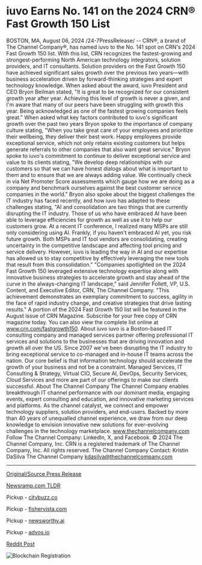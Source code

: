 # iuvo Earns No. 141 on the 2024 CRN® Fast Growth 150 List

BOSTON, MA, August 06, 2024 /24-7PressRelease/ -- CRN®, a brand of The Channel Company®, has named iuvo to the No. 141 spot on CRN's 2024 Fast Growth 150 list. With this list, CRN recognizes the fastest-growing and strongest-performing North American technology integrators, solution providers, and IT consultants.  Solution providers on the Fast Growth 150 have achieved significant sales growth over the previous two years—with business acceleration driven by forward-thinking strategies and expert technology knowledge.   When asked about the award, iuvo President and CEO Bryon Beilman stated, "It is great to be recognized for our consistent growth year after year. Achieving this level of growth is never a given, and I'm aware that many of our peers have been struggling with growth this year. Being acknowledged as one of the fastest growing companies feels great." When asked what key factors contributed to iuvo's significant growth over the past two years Bryon spoke to the importance of company culture stating, "When you take great care of your employees and prioritize their wellbeing, they deliver their best work. Happy employees provide exceptional service, which not only retains existing customers but helps generate referrals to other companies that also want great service."  Bryon spoke to iuvo's commitment to continue to deliver exceptional service and value to its clients stating, "We develop deep relationships with our customers so that we can have honest dialogs about what is important to them and to ensure that we are always adding value. We continually check in via Net Promoter Score assessments which gauge how we are doing as a company and benchmark ourselves against the best customer service companies in the world."   Bryon also spoke about the biggest challenges the IT industry has faced recently, and how iuvo has adapted to these challenges stating, "AI and consolidation are two things that are currently disrupting the IT industry. Those of us who have embraced AI have been able to leverage efficiencies for growth as well as use it to help our customers grow. At a recent IT conference, I realized many MSPs are still only considering using AI. Frankly, if you haven't embraced AI yet, you risk future growth. Both MSPs and IT tool vendors are consolidating, creating uncertainty in the competitive landscape and affecting tool pricing and service delivery. However, iuvo is leading the way in AI and our expertise has allowed us to stay competitive by effectively leveraging the new tools that result from this consolidation."   "Companies spotlighted on the 2024 Fast Growth 150 leveraged extensive technology expertise along with innovative business strategies to accelerate growth and stay ahead of the curve in the always-changing IT landscape," said Jennifer Follett, VP, U.S. Content, and Executive Editor, CRN, The Channel Company. "This achievement demonstrates an exemplary commitment to success, agility in the face of rapid industry change, and creative strategies that drive lasting results."  A portion of the 2024 Fast Growth 150 list will be featured in the August issue of CRN Magazine. Subscribe for your free copy of CRN magazine today. You can also view the complete list online at www.crn.com/fastgrowth150.  About iuvo  iuvo is a Boston-based IT consulting company and managed services partner offering professional IT services and solutions to the businesses that are driving innovation and growth all over the US. Since 2007 we've been disrupting the IT industry to bring exceptional service to co-managed and in-house IT teams across the nation. Our core belief is that information technology should accelerate the growth of your business and not be a constraint. Managed Services, IT Consulting & Strategy, Virtual CIO, Secure AI, DevOps, Security Services, Cloud Services and more are part of our offerings to make our clients successful.  About The Channel Company  The Channel Company enables breakthrough IT channel performance with our dominant media, engaging events, expert consulting and education, and innovative marketing services and platforms. As the channel catalyst, we connect and empower technology suppliers, solution providers, and end-users. Backed by more than 40 years of unequalled channel experience, we draw from our deep knowledge to envision innovative new solutions for ever-evolving challenges in the technology marketplace. www.thechannelcompany.com  Follow The Channel Company: LinkedIn, X, and Facebook.  © 2024 The Channel Company, Inc. CRN is a registered trademark of The Channel Company, Inc. All rights reserved.  The Channel Company Contact:  Kristin DaSilva  The Channel Company kdasilva@thechannelcompany.com 

---

[Original/Source Press Release](https://www.24-7pressrelease.com/press-release/513062/iuvo-earns-no-141-on-the-2024-crn-fast-growth-150-list)
                    

[Newsramp.com TLDR](https://newsramp.com/curated-news/iuvo-named-to-crn-s-2024-fast-growth-150-list/8ecdef261e7d344809587b4024a93f79) 


Pickup - [citybuzz.co](https://citybuzz.co/2024/08/06/iuvo-technologies-ranks-141st-on-crn-s-2024-fast-growth-150-list)

Pickup - [fishervista.com](https://fishervista.com/en/iuvo-earns-place-on-2024-crn-r-fast-growth-150-list-at-no-141/20245503)

Pickup - [newsworthy.ai](https://newsworthy.ai/curated/iuvo-technologies-secures-141st-position-on-crn-s-2024-fast-growth-150-list)

Pickup - [advos.io](https://advos.io/en/iuvo-achieves-no-141-on-2024-crn-fast-growth-150-list/20245503)
 



[Reddit Post](https://www.reddit.com/r/AwardsAndRecognition/comments/1elbcuj/iuvo_named_to_crns_2024_fast_growth_150_list/) 



![Blockchain Registration](https://cdn.newsramp.app/24-7PressRelease/qrcode/248/6/jazz5bxy.webp)